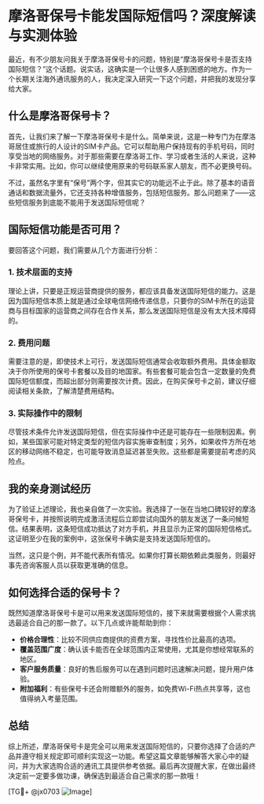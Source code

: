 # 摩洛哥保号卡能发国际短信吗？深度解读与实测体验

最近，有不少朋友问我关于摩洛哥保号卡的问题，特别是“摩洛哥保号卡是否支持国际短信？”这个话题。说实话，这确实是一个让很多人感到困惑的地方。作为一个长期关注海外通讯服务的人，我决定深入研究一下这个问题，并把我的发现分享给大家。

## 什么是摩洛哥保号卡？

首先，让我们来了解一下摩洛哥保号卡是什么。简单来说，这是一种专门为在摩洛哥居住或旅行的人设计的SIM卡产品。它可以帮助用户保持现有的手机号码，同时享受当地的网络服务。对于那些需要在摩洛哥工作、学习或者生活的人来说，这种卡非常实用。比如，你可以继续使用原来的号码联系家人朋友，而不必更换号码。

不过，虽然名字里有“保号”两个字，但其实它的功能远不止于此。除了基本的语音通话和数据流量外，它还支持各种增值服务，包括短信服务。那么问题来了——这些短信服务到底能不能用于发送国际短信呢？

## 国际短信功能是否可用？

要回答这个问题，我们需要从几个方面进行分析：

### 1. 技术层面的支持

理论上讲，只要是正规运营商提供的服务，都应该具备发送国际短信的能力。这是因为国际短信本质上就是通过全球电信网络传递信息，只要你的SIM卡所在的运营商与目标国家的运营商之间存在合作关系，那么发送国际短信是没有太大技术障碍的。

### 2. 费用问题

需要注意的是，即使技术上可行，发送国际短信通常会收取额外费用。具体金额取决于你所使用的保号卡套餐以及目的地国家。有些套餐可能会包含一定数量的免费国际短信额度，而超出部分则需要按次计费。因此，在购买保号卡之前，建议仔细阅读相关条款，了解清楚费用结构。

### 3. 实际操作中的限制

尽管技术条件允许发送国际短信，但在实际操作中还是可能存在一些限制因素。例如，某些国家可能对特定类型的短信内容实施审查制度；另外，如果收件方所在地区的移动网络不稳定，也可能导致消息延迟甚至失败。这些都是需要提前考虑的风险点。

## 我的亲身测试经历

为了验证上述理论，我也亲自做了一次实验。我选择了一张在当地口碑较好的摩洛哥保号卡，并按照说明完成激活流程后立即尝试向国外的朋友发送了一条问候短信。结果表明，这条短信成功抵达了对方手机，并且显示为正常的国际短信格式。这证明至少在我的案例中，这张保号卡确实是支持发送国际短信的。

当然，这只是个例，并不能代表所有情况。如果你打算长期依赖此类服务，则最好事先咨询客服人员以获取更准确的信息。

## 如何选择合适的保号卡？

既然知道摩洛哥保号卡是可以用来发送国际短信的，接下来就需要根据个人需求挑选最适合自己的那一款了。以下几点或许能帮助到你：

- **价格合理性**：比较不同供应商提供的资费方案，寻找性价比最高的选项。
- **覆盖范围广度**：确认该卡能否在全球范围内正常使用，尤其是你想经常联系的地区。
- **客户服务质量**：良好的售后服务可以在遇到问题时迅速解决问题，提升用户体验。
- **附加福利**：有些保号卡还会附赠额外的服务，如免费Wi-Fi热点共享等，这也值得纳入考量范围。

## 总结

综上所述，摩洛哥保号卡是完全可以用来发送国际短信的，只要你选择了合适的产品并遵守相关规定即可顺利实现这一功能。希望这篇文章能够解答大家心中的疑问，并为大家选购合适的通讯工具提供参考依据。最后再次提醒大家，在做出最终决定前一定要多做功课，确保选到最适合自己需求的那一款哦！

[TG💪+ @jx0703 ![Image](https://github.com/user-attachments/assets/dbca1d08-cadb-493c-b0ec-ad6f7a83f270)]